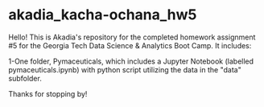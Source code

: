 # akadia_kacha-ochana_hw5

Hello! This is Akadia's repository for the completed homework assignment #5 for the Georgia Tech Data Science & Analytics Boot Camp. It includes:

1-One folder, Pymaceuticals, which includes a Jupyter Notebook (labelled pymaceuticals.ipynb) with python script utilizing the data in the "data" subfolder.

Thanks for stopping by!
